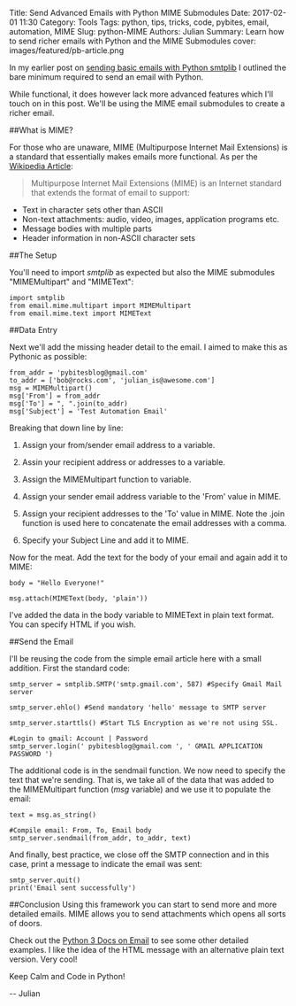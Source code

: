 Title: Send Advanced Emails with Python MIME Submodules
Date: 2017-02-01 11:30
Category: Tools
Tags: python, tips, tricks, code, pybites, email, automation, MIME
Slug: python-MIME
Authors: Julian
Summary: Learn how to send richer emails with Python and the MIME Submodules
cover: images/featured/pb-article.png

In my earlier post on [sending basic emails with Python smtplib](http://pybit.es/python-smtplib.html) I outlined the bare minimum required to send an email with Python.

While functional, it does however lack more advanced features which I'll touch on in this post. We'll be using the MIME email submodules to create a richer email.


##What is MIME?

For those who are unaware, MIME (Multipurpose Internet Mail Extensions) is a standard that essentially makes emails more functional. As per the [Wikipedia Article](https://en.wikipedia.org/wiki/MIME):

>Multipurpose Internet Mail Extensions (MIME) is an Internet standard that extends the format of email to support:
- Text in character sets other than ASCII
- Non-text attachments: audio, video, images, application programs etc.
- Message bodies with multiple parts
- Header information in non-ASCII character sets



##The Setup

You'll need to import *smtplib* as expected but also the MIME submodules "MIMEMultipart" and "MIMEText":

~~~~
import smtplib
from email.mime.multipart import MIMEMultipart
from email.mime.text import MIMEText
~~~~


##Data Entry

Next we'll add the missing header detail to the email. I aimed to make this as Pythonic as possible:

~~~~
from_addr = 'pybitesblog@gmail.com'
to_addr = ['bob@rocks.com', 'julian_is@awesome.com']
msg = MIMEMultipart()
msg['From'] = from_addr
msg['To'] = ", ".join(to_addr)
msg['Subject'] = 'Test Automation Email'
~~~~

Breaking that down line by line:

1. Assign your from/sender email address to a variable.

2. Assin your recipient address or addresses to a variable.

3. Assign the MIMEMultipart function to variable.

4. Assign your sender email address variable to the 'From' value in MIME.

5. Assign your recipient addresses to the 'To' value in MIME. Note the .join function is used here to concatenate the email addresses with a comma.

6. Specify your Subject Line and add it to MIME.


Now for the meat. Add the text for the body of your email and again add it to MIME:

~~~~
body = "Hello Everyone!"

msg.attach(MIMEText(body, 'plain'))
~~~~

I've added the data in the body variable to MIMEText in plain text format. You can specify HTML if you wish.


##Send the Email

I'll be reusing the code from the simple email article here with a small addition. First the standard code:

~~~~
smtp_server = smtplib.SMTP('smtp.gmail.com', 587) #Specify Gmail Mail server

smtp_server.ehlo() #Send mandatory 'hello' message to SMTP server

smtp_server.starttls() #Start TLS Encryption as we're not using SSL.

#Login to gmail: Account | Password
smtp_server.login(' pybitesblog@gmail.com ', ' GMAIL APPLICATION PASSWORD ')
~~~~


The additional code is in the sendmail function. We now need to specify the text that we're sending. That is, we take all of the data that was added to the MIMEMultipart function (*msg* variable) and we use it to populate the email:

~~~~
text = msg.as_string()

#Compile email: From, To, Email body
smtp_server.sendmail(from_addr, to_addr, text)
~~~~

And finally, best practice, we close off the SMTP connection and in this case, print a message to indicate the email was sent:

~~~~
smtp_server.quit()
print('Email sent successfully')
~~~~



##Conclusion
Using this framework you can start to send more and more detailed emails. MIME allows you to send attachments which opens all sorts of doors.

Check out the [Python 3 Docs on Email](https://docs.python.org/3/library/email-examples.html) to see some other detailed examples. I like the idea of the HTML message with an alternative plain text version. Very cool!

Keep Calm and Code in Python!

-- Julian
